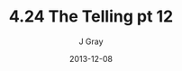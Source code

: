 ---
title: '4.24 The Telling pt 12'
alt: 'Mysteries of the Arcana'
date: '2013-12-08'
author: 'J Gray'
artist: 'Keira'
chapter: '4 In the Beginnings'
filler: false
---